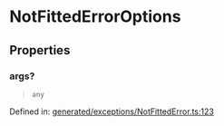 # NotFittedErrorOptions

## Properties

### args?

> `any`

Defined in:  [generated/exceptions/NotFittedError.ts:123](https://github.com/transitive-bullshit/scikit-learn-ts/blob/92ab806/packages/sklearn/src/generated/exceptions/NotFittedError.ts#L123)
